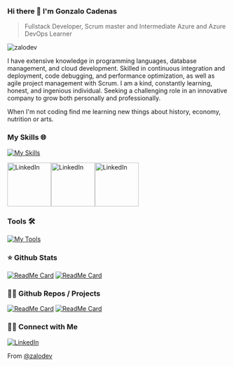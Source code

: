 ### Hi there 👋 I'm Gonzalo Cadenas
> Fullstack Developer, Scrum master and Intermediate Azure and Azure DevOps Learner


<img src="https://komarev.com/ghpvc/?username=zalodev" alt="zalodev" />

<div>
 <p>
I have extensive knowledge in programming languages, database management, and cloud development. Skilled in continuous integration and deployment, code debugging, and performance optimization, as well as agile project management with Scrum. I am a kind, constantly learning, honest, and ingenious individual. Seeking a challenging role in an innovative company to grow both personally and professionally. 
</p>
  <p> 
When I'm not coding find me learning new things about history, economy, nutrition or arts.
</p>
</div>

### My Skills 🌐

[![My Skills](https://skillicons.dev/icons?i=html,css,sass,js,nodejs,cs,dotnet,angular,ts,spring&theme=light)](https://skillicons.dev)

<img alt="LinkedIn" width="100em" src="https://logowik.com/content/uploads/images/microsoft-sql-server4529.jpg"><img alt="LinkedIn" width="100em" src="https://1000logos.net/wp-content/uploads/2020/08/MySQL-Logo.png"><img alt="LinkedIn" width="100em" src="https://w7.pngwing.com/pngs/358/849/png-transparent-postgresql-database-logo-database-symbol-blue-text-logo.png">
 
### Tools 🛠️

[![My Tools](https://skillicons.dev/icons?i=azure,visualstudio,vscode,docker,github,idea,webstorm&theme=light)](https://skillicons.dev)



### ⭐️ Github Stats

[![ReadMe Card](https://github-readme-stats.vercel.app/api?username=zalodev&show_icons=true&count_private=true)](https://github.com/zalodev)
[![ReadMe Card](https://github-readme-stats.vercel.app/api/top-langs?username=zalodev&show_icons=true&count_private=true)](https://github.com/zalodev)

### :man_technologist: Github Repos / Projects

[![ReadMe Card](https://github-readme-stats.vercel.app/api/pin/?username=anandmainali&repo=PackageTemplate&show_owner=true)](https://github.com/anandmainali/PackageTemplate)
[![ReadMe Card](https://github-readme-stats.vercel.app/api/pin/?username=anandmainali&repo=Foods-Ecommerce&show_owner=true)](https://github.com/anandmainali/Foods-Ecommerce)

<h3> 🤝🏻 Connect with Me </h3>
<p align="left">
<a href="https://www.linkedin.com/in/gonzabcg/"><img alt="LinkedIn" src="https://img.shields.io/badge/LinkedIn-Gonzalo%20Cadenas%20Gonzalez-blue?style=flat-square&logo=linkedin"></a>
</p>

 From [@zalodev](https://github.com/zalodev)
